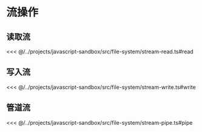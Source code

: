 # 流操作

## 读取流

<<< @/../projects/javascript-sandbox/src/file-system/stream-read.ts#read

## 写入流

<<< @/../projects/javascript-sandbox/src/file-system/stream-write.ts#write

## 管道流

<<< @/../projects/javascript-sandbox/src/file-system/stream-pipe.ts#pipe
